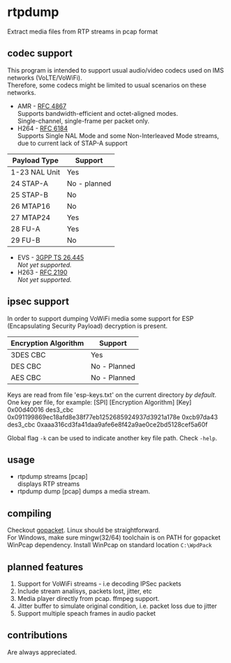 # rtpdump

Extract media files from RTP streams in pcap format

## codec support

This program is intended to support usual audio/video codecs used on IMS networks (VoLTE/VoWiFi).  
Therefore, some codecs might be limited to usual scenarios on these networks.

+ AMR - [RFC 4867](https://tools.ietf.org/html/rfc4867)  
  Supports bandwidth-efficient and octet-aligned modes.  
  Single-channel, single-frame per packet only.
+ H264 - [RFC 6184](https://tools.ietf.org/html/rfc6184)  
Supports Single NAL Mode and some Non-Interleaved Mode streams, due to current lack of STAP-A support  

| Payload Type  	| Support      	|
|---------------	|--------------	|
| 1-23 NAL Unit 	| Yes          	|
| 24 STAP-A     	| No - planned 	|
| 25 STAP-B     	| No           	|
| 26 MTAP16     	| No           	|
| 27 MTAP24     	| Yes          	|
| 28 FU-A       	| Yes          	|
| 29 FU-B       	| No           	|

+ EVS - [3GPP TS 26.445](http://www.3gpp.org/DynaReport/26445.htm)  
  *Not yet supported.*
+ H263 - [RFC 2190](https://tools.ietf.org/html/rfc2190)  
  *Not yet supported.*

## ipsec support

In order to support dumping VoWiFi media some support for ESP (Encapsulating Security Payload) decryption is present.

| Encryption Algorithm | Support       |
|--------------------- |-------------- |
| 3DES CBC             | Yes           |
| DES CBC              | No - Planned  |
| AES CBC              | No - Planned  |

Keys are read from file 'esp-keys.txt' on the current directory *by default*. One key per file, for example:
[SPI] [Encryption Algorithm] [Key]
0x00d40016 des3_cbc 0x091199869ec18afd8e38f77eb1252685924937d3921a178e
0xcb97da43 des3_cbc 0xaaa316cd3fa41daa9afe6e8f42a9ae0ce2bd5128cef5a60f

Global flag `-k` can be used to indicate another key file path. Check `-help`.

## usage

+ rtpdump streams [pcap]  
  displays RTP streams
+ rtpdump dump [pcap]
  dumps a media stream.

## compiling

Checkout [gopacket](https://github.com/google/gopacket).
Linux should be straightforward.  
For Windows, make sure mingw(32/64) toolchain is on PATH for gopacket WinPcap dependency. Install WinPcap on standard location `C:\WpdPack`

## planned features

1. Support for VoWiFi streams - i.e decoding IPSec packets
2. Include stream analisys, packets lost, jitter, etc
3. Media player directly from pcap. ffmpeg support.
4. Jitter buffer to simulate original condition, i.e. packet loss due to jitter
5. Support multiple speach frames in audio packet

## contributions

Are always appreciated.
